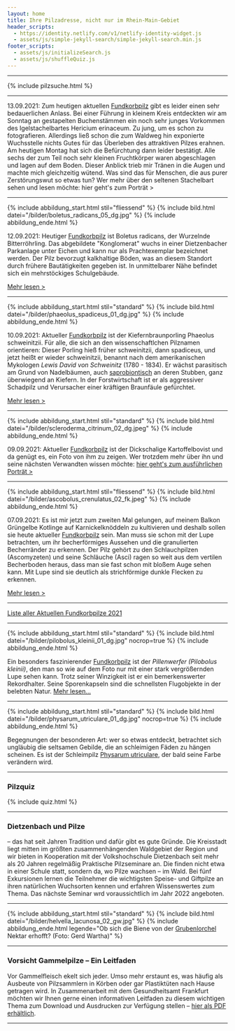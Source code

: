 ```yaml
---
layout: home
title: Ihre Pilzadresse, nicht nur im Rhein-Main-Gebiet
header_scripts:
  - https://identity.netlify.com/v1/netlify-identity-widget.js
  - assets/js/simple-jekyll-search/simple-jekyll-search.min.js
footer_scripts:
  - assets/js/initializeSearch.js
  - assets/js/shuffleQuiz.js
---
```

- - -

{% include pilzsuche.html %}

- - -

13.09.2021: Zum heutigen aktuellen [Fundkorbpilz](AA "Glossar-") gibt es leider einen sehr bedauerlichen Anlass. Bei einer Führung in kleinem Kreis entdeckten wir am Sonntag an gestapelten Buchenstämmen ein noch sehr junges Vorkommen des Igelstachelbartes Hericium erinaceum. Zu jung, um es schon zu fotografieren. Allerdings ließ schon die zum Waldweg hin exponierte Wuchsstelle nichts Gutes für das Überleben des attraktiven Pilzes erahnen. Am heutigen Montag hat sich die Befürchtung dann leider bestätigt. Alle sechs der zum Teil noch sehr kleinen Fruchtkörper waren abgeschlagen und lagen auf dem Boden. Dieser Anblick trieb mir Tränen in die Augen und machte mich gleichzeitig wütend. Was sind das für Menschen, die aus purer Zerstörungswut so etwas tun? Wer mehr über den seltenen Stachelbart sehen und lesen möchte: hier geht's zum Porträt >

- - -

{% include abbildung_start.html stil="fliessend" %}
{% include bild.html datei="/bilder/boletus_radicans_05_dg.jpg" %}
{% include abbildung_ende.html %}

12.09.2021: Heutiger [Fundkorbpilz](AA "Glossar-") ist Boletus radicans, der Wurzelnde Bitterröhrling. Das abgebildete "Konglomerat" wuchs in einer Dietzenbacher Parkanlage unter Eichen und kann nur als Prachtexemplar bezeichnet werden. Der Pilz bevorzugt kalkhaltige Böden, was an diesem Standort durch frühere Bautätigkeiten gegeben ist. In unmittelbarer Nähe befindet sich ein mehrstöckiges Schulgebäude.

[Mehr lesen >](/pilze/boletus-radicans-wurzelnder-bitterröhrling)

<div style="clear:  both"></div>

- - -

{% include abbildung_start.html stil="standard" %}
{% include bild.html datei="/bilder/phaeolus_spadiceus_01_dg.jpg" %}
{% include abbildung_ende.html %}

10.09.2021: Aktueller [Fundkorbpilz](AA "Glossar-") ist der Kiefernbraunporling Phaeolus schweinitzii. Für alle, die sich an den wissenschaftlchen Pilznamen orientieren: Dieser Porling hieß früher schweinitzii, dann spadiceus, und jetzt heißt er wieder schweinitzii, benannt nach dem amerikanischen Mykologen *Lewis David von Schweinitz* (1780 - 1834). Er wächst parasitisch am Grund von Nadelbäumen, auch [saprobiontisch](saprobiontisch "Glossar") an deren Stubben, ganz überwiegend an Kiefern. In der Forstwirtschaft ist er als aggressiver Schadpilz und Verursacher einer kräftigen Braunfäule gefürchtet.

[Mehr lesen >](/pilze/phaeolus-spadiceus-kiefernbraunporling)

- - -

{% include abbildung_start.html stil="standard" %}
{% include bild.html datei="/bilder/scleroderma_citrinum_02_dg.jpeg" %}
{% include abbildung_ende.html %}

09.09.2021: Aktueller [Fundkorbpilz](AA "Glossar-") ist der Dickschalige Kartoffelbovist und da genügt es, ein Foto von ihm zu zeigen. Wer trotzdem mehr über ihn und seine nächsten Verwandten wissen möchte: [hier geht's zum ausführlichen Porträt >](/pilze/scleroderma-citrinum-dickschaliger-kartoffelbovist)

- - -

{% include abbildung_start.html stil="fliessend" %}
{% include bild.html datei="/bilder/ascobolus_crenulatus_02_fk.jpeg" %}
{% include abbildung_ende.html %}

07.09.2021: Es ist mir jetzt zum zweiten Mal gelungen, auf meinem Balkon Grüngelbe Kotlinge auf Karnickelknöddeln zu kultivieren und deshalb sollen sie heute aktueller [Fundkorbpilz](AA "Glossar-") sein. Man muss sie schon mit der Lupe betrachten, um ihr becherförmiges Aussehen und die granulierten Becherränder zu erkennen. Der Pilz gehört zu den Schlauchpilzen (Ascomyzeten) und seine Schläuche (Asci) ragen so weit aus dem vertilen Becherboden heraus, dass man sie fast schon mit bloßem Auge sehen kann. Mit Lupe sind sie deutlich als strichförmige dunkle Flecken zu erkennen.

[Mehr lesen >](/pilze/ascobolus-crenulatus-grüngelber-kotling)

- - -

[Liste aller Aktuellen Fundkorbpilze 2021](/artikel/liste-aller-aktuellen-fundkorbpilze-2021.html)

- - -

{% include abbildung_start.html stil="standard" %}
{% include bild.html datei="/bilder/pilobolus_kleinii_01_dg.jpg" nocrop=true %}
{% include abbildung_ende.html %}

Ein besonders faszinierender [Fundkorbpilz](AA "Glossar-") ist der *Pillenwerfer (Pilobolus kleinii)*, den man so wie auf dem Foto nur mit einer stark vergrößernden Lupe sehen kann. Trotz seiner Winzigkeit ist er ein bemerkenswerter Rekordhalter. Seine Sporenkapseln sind die schnellsten Flugobjekte in der belebten Natur. [Mehr lesen...](/pilze/pilobolus-kleinii-pillenwerfer)

- - -

{% include abbildung_start.html stil="standard" %}
{% include bild.html datei="/bilder/physarum_utriculare_01_dg.jpg" nocrop=true %}
{% include abbildung_ende.html %}

Begegnungen der besonderen Art: wer so etwas entdeckt, betrachtet sich ungläubig die seltsamen Gebilde, die an schleimigen Fäden zu hängen scheinen. Es ist der Schleimpilz [Physarum utriculare](/pilze/physarum-utriculare-fadenfruchtschleimpilz), der bald seine Farbe verändern wird.

- - -

### Pilzquiz

{% include quiz.html %}

- - -

### Dietzenbach und Pilze

– das hat seit Jahren Tradition und dafür gibt es gute Gründe. Die Kreisstadt liegt mitten im größten zusammenhängenden Waldgebiet der Region und wir bieten in Kooperation mit der Volkshochschule Dietzenbach seit mehr als 20 Jahren regelmäßig Praktische Pilzseminare an. Die finden nicht etwa in einer Schule statt, sondern da, wo Pilze wachsen – im Wald. Bei fünf Exkursionen lernen die Teilnehmer die wichtigsten Speise- und Giftpilze an ihren natürlichen Wuchsorten kennen und erfahren Wissenswertes zum Thema. Das nächste Seminar wrd voraussichtlich im Jahr 2022 angeboten.  

- - -

{% include abbildung_start.html stil="standard" %}
{% include bild.html datei="/bilder/helvella_lacunosa_02_gw.jpg" %}
{% include abbildung_ende.html legende="Ob sich die Biene von der <a href='/pilze/helvella-lacunosa-grubenlorchel'>Grubenlorchel</a> Nektar erhofft?  (Foto: Gerd Wartha)" %}

- - -

### Vorsicht Gammelpilze – Ein Leitfaden

Vor Gammelfleisch ekelt sich jeder. Umso mehr erstaunt es, was häufig als Ausbeute von Pilzsammlern in Körben oder gar Plastiktüten nach Hause getragen wird. In Zusammenarbeit mit dem Gesundheitsamt Frankfurt möchten wir Ihnen gerne einen informativen Leitfaden zu diesem wichtigen Thema zum Download und Ausdrucken zur Verfügung stellen – [hier als PDF erhältlich](/assets/docs/Fundkorb.de-Gammelpilze.pdf).

- - -